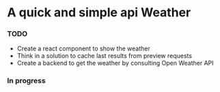 # A quick and simple api Weather

### TODO 
- Create a react component to show the weather
- Think in a solution to cache last results from preview requests
- Create a backend to get the weather by consulting Open Weather API

### In progress